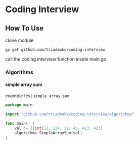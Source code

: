 # Coding Interview
## How To Use
clone module 
```git
go get github.com/triadmoko/coding-interview
```

call the coding interview function inside main.go
### Algorithms

#### simple array sum
example test `simple array sum`


```go
package main

import "github.com/triadmoko/coding-interview/algorithms"

func main() {
	val := []int{12, 124, 32, 43, 423, 423}
	algorithms.SimpleArraySum(val)
}
```

